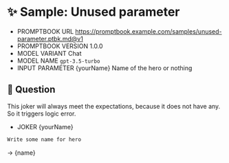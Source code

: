 # ✨ Sample: Unused parameter

-   PROMPTBOOK URL https://promptbook.example.com/samples/unused-parameter.ptbk.md@v1
-   PROMPTBOOK VERSION 1.0.0
-   MODEL VARIANT Chat
-   MODEL NAME `gpt-3.5-turbo`
-   INPUT  PARAMETER {yourName} Name of the hero or nothing
<!-- Note: Missing declaration of OUTPUT parameter -->

## 💬 Question

This joker will always meet the expectations, because it does not have any.
So it triggers logic error.

-   JOKER {yourName}

```markdown
Write some name for hero
```

-> {name}
